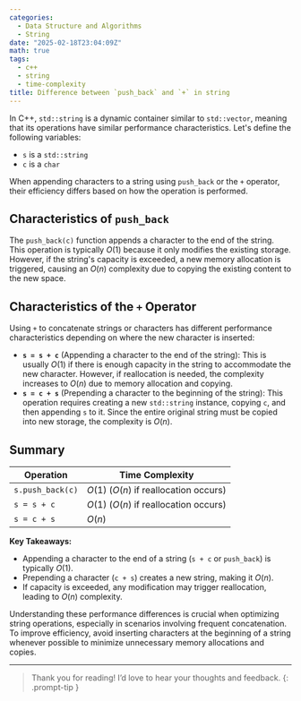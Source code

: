 ```yaml
---
categories:
  - Data Structure and Algorithms
  - String
date: "2025-02-18T23:04:09Z"
math: true
tags:
  - c++
  - string
  - time-complexity
title: Difference between `push_back` and `+` in string
---
```


In C++, `std::string` is a dynamic container similar to `std::vector`, meaning that its operations have similar performance characteristics. Let's define the following variables:

- `s` is a `std::string`
- `c` is a `char`

When appending characters to a string using `push_back` or the `+` operator, their efficiency differs based on how the operation is performed.

## Characteristics of `push_back`

The `push_back(c)` function appends a character to the end of the string. This operation is typically $O(1)$ because it only modifies the existing storage. However, if the string's capacity is exceeded, a new memory allocation is triggered, causing an $O(n)$ complexity due to copying the existing content to the new space.

## Characteristics of the `+` Operator

Using `+` to concatenate strings or characters has different performance characteristics depending on where the new character is inserted:

- **`s = s + c`** (Appending a character to the end of the string):
  This is usually $O(1)$ if there is enough capacity in the string to accommodate the new character. However, if reallocation is needed, the complexity increases to $O(n)$ due to memory allocation and copying.
- **`s = c + s`** (Prepending a character to the beginning of the string):
  This operation requires creating a new `std::string` instance, copying `c`, and then appending `s` to it. Since the entire original string must be copied into new storage, the complexity is $O(n)$.

## Summary

| Operation        | Time Complexity                        |
| ---------------- | -------------------------------------- |
| `s.push_back(c)` | $O(1)$ ($O(n)$ if reallocation occurs) |
| `s = s + c`      | $O(1)$ ($O(n)$ if reallocation occurs) |
| `s = c + s`      | $O(n)$                                 |

**Key Takeaways:**

- Appending a character to the end of a string (`s + c` or `push_back`) is typically $O(1)$.
- Prepending a character (`c + s`) creates a new string, making it $O(n)$.
- If capacity is exceeded, any modification may trigger reallocation, leading to $O(n)$ complexity.

Understanding these performance differences is crucial when optimizing string operations, especially in scenarios involving frequent concatenation. To improve efficiency, avoid inserting characters at the beginning of a string whenever possible to minimize unnecessary memory allocations and copies.

---

> Thank you for reading! I’d love to hear your thoughts and feedback.
> {: .prompt-tip }
